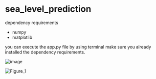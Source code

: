 # sea_level_prediction

dependency requirements
 - numpy
 - matplotlib

you can execute the app.py file by using terminal make sure you already installed the dependency requirements.

![image](https://github.com/user-attachments/assets/c6a3f29f-8686-4f5d-80e4-4990feb8efb8)

![Figure_1](https://github.com/user-attachments/assets/14a221d0-5b05-4c15-9559-bee0037fc09b)

